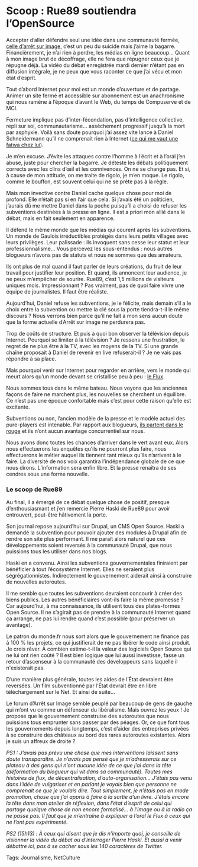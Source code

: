 # Scoop : Rue89 soutiendra l&#8217;OpenSource

Accepter d’aller défendre seul une idée dans une communauté fermée, [celle d’arrêt sur image](http://www.arretsurimages.net/), c’est un peu du suicide mais j’aime la bagarre. Financièrement, je n’ai rien à perdre, les médias en ligne beaucoup… Quant à mon image brut de décoffrage, elle ne fera que répugner ceux que je répugne déjà. La vidéo du débat enregistrée mardi dernier n’étant pas en diffusion intégrale, je ne peux que vous raconter ce que j’ai vécu et mon état d’esprit.<span id="more-13181"></span>

Tout d’abord Internet pour moi est un monde d’ouverture et de partage. Animer un site fermé et accessible sur abonnement est un anachronisme qui nous ramène à l’époque d’avant le Web, du temps de Compuserve et de MCI.

Fermeture implique pas d’inter-fécondation, pas d’intelligence collective, repli sur soi, communautarisme… assèchement progressif jusqu’à la mort par asphyxie. Voilà sans doute pourquoi j’ai assez vite lancé à Daniel Schneidermann qu’il ne comprenait rien à Internet ([ce qui me vaut une fatwa chez lui](http://www.arretsurimages.net/forum/read.php?5,1034804)).

Je m’en excuse. J’évite les attaques contre l’homme à l’écrit et à l’oral j’en abuse, juste pour chercher la bagarre. Je déteste les débats politiquement corrects avec les clins d’œil et les connivences. On ne se change pas. Et si, à cause de mon attitude, on me traite de rigolo, je m’en moque. Le rigolo, comme le bouffon, est souvent celui qui ne se prête pas à la règle.

Mais mon invective contre Daniel cache quelque chose pour moi de profond. Elle n’était pas si en l’air que cela. Si j’avais été un politicien, j’aurais dû me mettre Daniel dans la poche puisqu’il a choisi de refuser les subventions destinées à la presse en ligne. Il est a priori mon allié dans le débat, mais en fait seulement en apparence.

Il défend le même monde que les médias qui courent après les subventions. Un monde de Gaulois irréductibles protégés dans leurs petits villages avec leurs privilèges. Leur palissade : ils invoquent sans cesse leur statut et leur professionnalisme… Vous percevez les sous-entendus : nous autres blogueurs n’avons pas de statuts et nous ne sommes que des amateurs.

Ils ont plus de mal quand il faut parler de leurs créations, du fruit de leur travail pour justifier leur position. Et quand, ils annoncent leur audience, je ne peux m’empêcher de sourire. Rue89, c’est 1,5 millions de visiteurs uniques mois. Impressionnant ? Pas vraiment, pas de quoi faire vivre une équipe de journalistes. Il faut être réaliste.

Aujourd’hui, Daniel refuse les subventions, je le félicite, mais demain s’il a le choix entre la subvention ou mettre la clé sous la porte tiendra-t-il le même discours ? Nous verrons bien parce qu’il ne fait à mon sens aucun doute que la forme actuelle d’Arrêt sur image ne perdurera pas.

Trop de coûts de structure. Et puis à quoi bon observer la télévision depuis Internet. Pourquoi se limiter à la télévision ? Je ressens une frustration, le regret de ne plus être à la TV, avec les moyens de la TV. Si une grande chaîne proposait à Daniel de revenir en live refuserait-il ? Je ne vais pas répondre à sa place.

Mais pourquoi venir sur Internet pour regarder en arrière, vers le monde qui meurt alors qu’un monde devant se cristallise peu à peu : [le Flux](http://blog.tcrouzet.com/2010/01/04/lalternative-nomade-partie-1/).

Nous sommes tous dans le même bateau. Nous voyons que les anciennes façons de faire ne marchent plus, les nouvelles se cherchent un équilibre. Ce n’est pas une époque confortable mais c’est pour cette raison qu’elle est excitante.

Subventions ou non, l’ancien modèle de la presse et le modèle actuel des pure-players est intenable. Par rapport aux blogueurs, [ils partent dans le rouge](http://blog.tcrouzet.com/2010/01/07/blogueur-gagne-journaliste/) et ils n’ont aucun avantage concurrentiel sur nous.

Nous avons donc toutes les chances d’arriver dans le vert avant eux. Alors nous effectuerons les enquêtes qu’ils ne pourront plus faire, nous effectuerons le métier auquel ils tiennent tant mieux qu’ils n’arrivent à le faire. La diversité de nos voix garantira l’indépendance globale de ce que nous dirons. L’information sera enfin libre. Et la presse renaîtra de ses cendres sous une forme nouvelle.

### Le scoop de Rue89

Au final, il a émergé de ce débat quelque chose de positif, presque d’enthousiasmant et j’en remercie Pierre Haski de Rue89 pour avoir entrouvert, peut-être hâtivement la porte.

Son journal repose aujourd’hui sur Drupal, un CMS Open Source. Haski a demandé la subvention pour pouvoir ajouter des modules à Drupal afin de rendre son site plus performant. Il me paraît alors naturel que ces développements soient reversés à la communauté Drupal, que nous puissions tous les utiliser dans nos blogs.

Haski en a convenu. Ainsi les subventions gouvernementales finiraient par bénéficier à tout l’écosystème Internet. Elles ne seraient plus ségrégationnistes. Indirectement le gouvernement aiderait ainsi à construire de nouvelles autoroutes.

Il me semble que toutes les subventions devraient concourir à créer des biens publics. Les autres bénéficiaires vont-ils faire la même promesse ? Car aujourd’hui, à ma connaissance, ils utilisent tous des plates-formes Open Source. Il ne s’agirait pas de prendre à la communauté Internet quand ça arrange, ne pas lui rendre quand c’est possible (pour préserver un avantage).

Le patron du monde.fr nous sort alors que le gouvernement ne finance pas à 100 % les projets, ce qui justifierait de ne pas libérer le code ainsi produit. Je crois rêver. À combien estime-t-il la valeur des logiciels Open Source qui ne lui ont rien coûté ? Il est bien logique que lui aussi investisse, fasse un retour d’ascenseur à la communauté des développeurs sans laquelle il n'existerait pas.

D’une manière plus générale, toutes les aides de l’État devraient être reversées. Un film subventionné par l’État devrait être en libre téléchargement sur le Net. Et ainsi de suite…

Le forum d’Arrêt sur Image semble peuplé par beaucoup de gens de gauche qui m’ont vu comme un défenseur du libéralisme. Mais ouvrez les yeux ! Je propose que le gouvernement construise des autoroutes que nous puissions tous emprunter sans passer par des péages. Or, ce que font tous les gouvernements depuis longtemps, c’est d’aider des entreprises privées à se construire des châteaux au bord des rares autoroutes existantes. Alors je suis un affreux de droite ?

*PS1 : J’avais pas prévu une chose que mes interventions laissent sans doute transparaître. Je n’avais pas pensé que je m’adresserais sur ce plateau à des gens qui n’ont aucune idée de ce que j’ai dans la tête (déformation du blogueur qui vit dans sa communauté). Toutes mes histoires de flux, de décentralisation, d’auto-organisation… J’étais pas venu dans l’idée de vulgariser et en parlant je voyais bien que personne ne comprenait ce que je voulais dire. Tout simplement, je n’étais pas en mode promotion, chose que j’ai appris à faire à la sortie d’un livre. J’étais encore la tête dans mon atelier de réflexion, dans l’état d’esprit de celui qui partage quelque chose de non encore formalisé… à l’image ou à la radio ça ne passe pas. Il faut que je m’entraîne à expliquer à l’oral le Flux à ceux qui ne l’ont pas expérimenté.*

*PS2 (15h13) : À ceux qui disent que je dis n’importe quoi, je conseille de visionner la vidéo du débat ou d’interroger Pierre Haski. Et aussi à venir débattre ici, pas à se cacher sous les 140 caractères de Twitter.*

Tags: Journalisme, NetCulture
